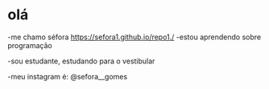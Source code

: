 # olá
-me chamo séfora
https://sefora1.github.io/repo1./
-estou aprendendo sobre programação

-sou estudante, estudando para o vestibular

-meu instagram é: @sefora__gomes

<!--
**sefora1/sefora1** is a ✨ _special_ ✨ repository because its `README.md` (this file) appears on your GitHub profile.

Here are some ideas to get you started:

- 🔭 I’m currently working on ...
- 🌱 I’m currently learning ...
- 👯 I’m looking to collaborate on ...
- 🤔 I’m looking for help with ...
- 💬 Ask me about ...
- 📫 How to reach me: ...
- 😄 Pronouns: ...
- ⚡ Fun fact: ...
-->
